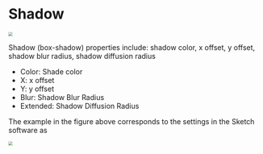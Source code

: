 # Shadow

<img src="https://img.alicdn.com/imgextra/i4/O1CN01Ry9My61VLKlgpJVn6_!!6000000002636-2-tps-628-498.png" style="zoom:50%;" />

Shadow (box-shadow) properties include: shadow color, x offset, y offset, shadow blur radius, shadow diffusion radius

* Color: Shade color
* X: x offset
* Y: y offset
* Blur: Shadow Blur Radius
* Extended: Shadow Diffusion Radius

The example in the figure above corresponds to the settings in the Sketch software as

<img src="https://img.alicdn.com/imgextra/i3/O1CN015DdhMW27qtSQWhpkL_!!6000000007849-2-tps-480-162.png" style="zoom:50%;" />
